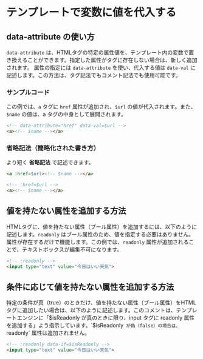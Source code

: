 # テンプレートで変数に値を代入する
## **data-attribute** の使い方
`data-attribute` は、HTMLタグの特定の属性値を、テンプレート内の変数で置き換えることができます。指定した属性がタグに存在しない場合は、新しく追加されます。
属性の指定には `data-attribute` を使い、代入する値は `data-val` に記述します。この方法は、タグ記法でもコメント記法でも使用可能です。

### サンプルコード
この例では、`a` タグに `href` 属性が追加され、`$url` の値が代入されます。また、`$name` の値は、a タグの中身として展開されます。
```html
<!-- data-attribute="href" data-val=$url -->
<a><!-- $name --></a>
```

### 省略記法（簡略化された書き方）
より短く **省略記法** で記述できます。
```html
<a :href=$url><!-- $name --></a>
```

```html
<!-- :href=$url -->
<a><!-- $name --></a>
```

## 値を持たない属性を追加する方法
HTMLタグに、値を持たない属性（ブール属性）を追加するには、以下のように記述します。`readonly` はブール属性のため、値を指定する必要はありません。属性が存在するだけで機能します。この例では、`readonly` 属性が追加されることで、テキストボックスが編集不可になります。
```html
<!-- :readonly -->
<input type="text" value="今日はいい天気">
```

## 条件に応じて値を持たない属性を追加する方法
特定の条件が真（true）のときだけ、値を持たない属性（ブール属性）をHTMLタグに追加したい場合は、以下のように記述します。このコメントは、テンプレートエンジンに「$isReadonly が真のときに限り、input タグに readonly 属性を追加する」よう指示しています。`$isReadonly` が偽（false）の場合は、`readonly` 属性は追加されません。
```html
<!-- :readonly data-if=$isReadonly -->
<input type="text" value="今日はいい天気">
```
